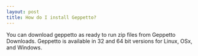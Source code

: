 ```yaml
---
layout: post
title: How do I install Geppetto?
---
```

You can download geppetto as ready to run zip files from Geppetto Downloads.
Geppetto is available in 32 and 64 bit versions for Linux, OSx, and Windows.
